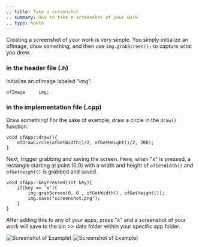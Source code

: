 ```yaml
---
.. title: Take a screenshot
.. summary: How to take a screenshot of your work
.. type: howto
---
```


Creating a screenshot of your work is very simple. You simply initialize an ofImage, draw something, and then use ```img.grabScreen();``` to capture what you drew. 

### in the header file (.h)

Initialize an ofImage labeled "img".


	ofImage 	img;


### in the implementation file (.cpp)


Draw something! For the sake of example, draw a circle in the  ```draw()``` function. 


	void ofApp::draw(){
		ofDrawCircle(ofGetWidth()/2, ofGetHeight()/2, 200);
	}

Next, trigger grabbing and saving the screen. Here, when "x" is pressed, a rectangle starting at point (0,0) with a width and height of ```ofGetWidth()``` and ```ofGetHeight()``` is grabbed and saved.  

	void ofApp::keyPressed(int key){
		if(key == 'x'){
			img.grabScreen(0, 0 , ofGetWidth(), ofGetHeight());
			img.save("screenshot.png");
		}
	}



After adding this to any of your apps, press "x" and a screenshot of your work will save to the bin >> data folder within your specific app folder.

![Screenshot of Example)](useCodeToScreenshot.png)
![Screenshot of Example)](screenShot.png)
